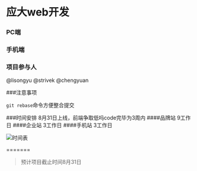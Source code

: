 应大web开发
====

### PC端

### 手机端
### 项目参与人
@lisongyu @strivek @chengyuan

###注意事项


`git rebase`命令方便整合提交 





###时间安排
  8月31日上线，前端争取低吗code完毕为3周内
####品牌站
9工作日
####企业站
3工作日
####手机站
3工作日


![时间表](https://app.yinxiang.com/shard/s4/sh/8037c4c2-3e98-4d20-8795-50a830f6ec63/0406c9fbb00c66d004830c6cd2d5d3fc/res/3f906026-86b6-4bbd-87c9-b3ad0b2eeb41/E3E731EC-0978-469F-928B-45D4989A2818.png?resizeSmall&width=832&alpha=)

  
=======
> 预计项目截止时间8月31日


